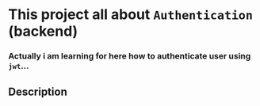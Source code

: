 # This project all about `Authentication` (backend)

### Actually i am learning for here how to authenticate user using `jwt`...

## Description
